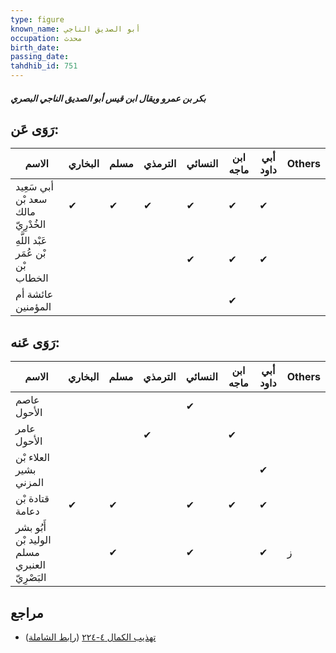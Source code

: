 ```yaml
---
type: figure
known_name: أبو الصديق الناجي
occupation: محدث
birth_date:
passing_date:
tahdhib_id: 751
---
```

##### بكر بن عمرو ويقال ابن قيس أبو الصديق الناجي البصري

## رَوَى عَن:
| الاسم                              | البخاري | مسلم | الترمذي | النسائي | ابن ماجه | أبي داود | Others |
| ---------------------------------- | ------- | ---- | ------- | ------- | -------- | -------- | ------ |
| أبي سَعِيد سعد بْن مالك الخُدْرِيّ | ✔       | ✔    | ✔       | ✔       | ✔        | ✔        |        |
| عَبْد اللَّهِ بْن عُمَر بْن الخطاب |         |      |         | ✔       | ✔        | ✔        |        |
| عائشة أم المؤمنين                  |         |      |         |         | ✔        |          |        |
## رَوَى عَنه:
| الاسم                                        | البخاري | مسلم | الترمذي | النسائي | ابن ماجه | أبي داود | Others |
| -------------------------------------------- | ------- | ---- | ------- | ------- | -------- | -------- | ------ |
| عاصم الأحول                                  |         |      |         | ✔       |          |          |        |
| عامر الأحول                                  |         |      | ✔       |         | ✔        |          |        |
| العلاء بْن بشير المزني                       |         |      |         |         |          | ✔        |        |
| قتادة بْن دعامة                              | ✔       | ✔    |         | ✔       | ✔        | ✔        |        |
| أَبُو بشر الوليد بْن مسلم العنبري البَصْرِيّ |         | ✔    |         | ✔       |          | ✔        | ز      |
## مراجع
- [تهذيب الكمال ٤-٢٢٤](obsidian://open?vault=Tahdhib-al-Kamal&file=Figures/٧٥١-بكر%20بن%20عمرو%20ويقال%20ابن%20قيس%20أبو%20الصديق%20الناجي%20البصري) ([رابط الشاملة](https://shamela.ws/book/3722/1738))